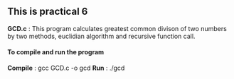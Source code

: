 ## This is practical 6

**GCD.c** : This program calculates greatest common divison of two numbers by two methods, euclidian algorithm and recursive function call.

#### To compile and run the program

**Compile** : gcc GCD.c -o gcd
**Run** : ./gcd
